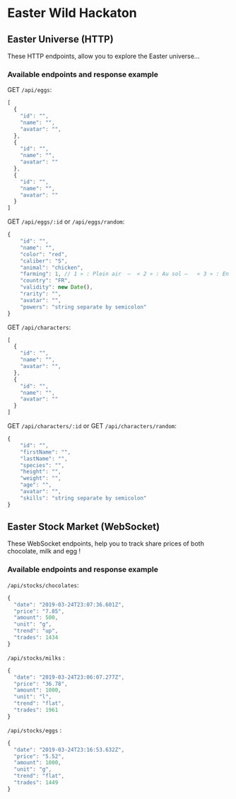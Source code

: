 # Easter Wild Hackaton
## Easter Universe (HTTP)

These HTTP endpoints, allow you to explore the Easter universe... 

### Available endpoints and response example

GET `/api/eggs`:
```javascript
[
  {
    "id": "",
    "name": "",
    "avatar": "",
  },
  {
    "id": "",
    "name": "",
    "avatar": ""    
  },
  {
    "id": "",
    "name": "",
    "avatar": ""    
  }
]
```
GET `/api/eggs/:id` or `/api/eggs/random`:
```javascript
{
    "id": "",
    "name": "",
    "color": "red",
    "caliber": "S",
    "animal": "chicken",
    "farming": 1, // 1 » : Plein air  –  « 2 » : Au sol –   « 3 » : En cage  –  « 0 » : Bio ;
    "country": "FR",
    "validity": new Date(),
    "rarity": "",
    "avatar": "",
    "powers": "string separate by semicolon"
}
```

GET `/api/characters`:
```javascript
[
  {
    "id": "",
    "name": "",
    "avatar": "",
  },
  {
    "id": "",
    "name": "",
    "avatar": ""    
  }
]
```
GET `/api/characters/:id` or GET `/api/characters/random`:

```javascript
{
    "id": "",
    "firstName": "",
    "lastName": "",
    "species": "",
    "height": "", 
    "weight": "",
    "age": "",
    "avatar": "",
    "skills": "string separate by semicolon"
}
```
## Easter Stock Market (WebSocket)

These WebSocket endpoints, help you to track share prices of both chocolate, milk and egg !

### Available endpoints and response example

`/api/stocks/chocolates`:
```javascript
{
  "date": "2019-03-24T23:07:36.601Z",
  "price": "7.85",
  "amount": 500,
  "unit": "g",
  "trend": "up",
  "trades": 1434
}
```

`/api/stocks/milks` :
```javascript
{
  "date": "2019-03-24T23:06:07.277Z",
  "price": "36.78",
  "amount": 1000,
  "unit": "l",
  "trend": "flat",
  "trades": 1961
}
```

`/api/stocks/eggs` :
```javascript
{
  "date": "2019-03-24T23:16:53.632Z",
  "price": "5.52",
  "amount": 1000,
  "unit": "g",
  "trend": "flat",
  "trades": 1449
}
```
